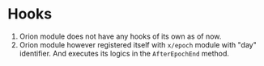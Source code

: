 # Hooks 

1. Orion module does not have any hooks of its own as of now. 
2. Orion module however registered itself with `x/epoch` module with "day" identifier. And executes its logics in the `AfterEpochEnd` method. 

